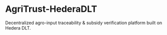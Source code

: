 # AgriTrust-HederaDLT
Decentralized agro-input traceability &amp; subsidy verification platform built on Hedera DLT.
